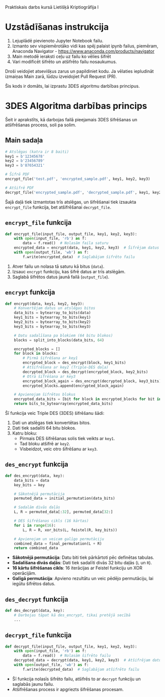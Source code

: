 Praktiskais darbs kursā Lietišķā Kriptiogrāfija I

# Uzstādīšanas instrukcija

1. Lejuplādē pievienoto Jupyter Notebook failu.
2. Izmanto sev vispiemērotāko vidi kas spēj palaist ipynb failus, piemēram, Anaconda Navigator - https://www.anaconda.com/products/navigator
3. Main metodē ieraksti ceļu uz failu ko vēlies šifrēt
4. Vari modificēt šifrēto un atšifrēto failu nosaukumus.

Droši veidojiet atsevišķus zarus un papildiniet kodu. Ja vēlaties iepludināt izmaiņas Main zarā, lūdzu izveidojiet Pull Request (PR). 

Šis kods ir domāts, lai izprastu 3DES algoritmu darbības principus.



# 3DES Algoritma darbības princips

Šeit ir aprakstīts, kā darbojas failā pieejamais 3DES šifrēšanas un atšifrēšanas process, soli pa solim.

## Main sadaļa

```python
# Atslēgas (katra ir 8 baiti)
key1 = b'12345678'
key2 = b'23456789'
key3 = b'87654321'

# Šifrē PDF
encrypt_file('test.pdf', 'encrypted_sample.pdf', key1, key2, key3)

# Atšifrē PDF
decrypt_file('encrypted_sample.pdf', 'decrypted_sample.pdf', key1, key2, key3)
```

Šajā daļā tiek izmantotas trīs atslēgas, un šifrēšanai tiek izsaukta `encrypt_file` funkcija, bet atšifrēšanai `decrypt_file`.

## `encrypt_file` funkcija

```python
def encrypt_file(input_file, output_file, key1, key2, key3):
    with open(input_file, 'rb') as f:
        data = f.read()  # Nolasām faila saturu
    encrypted_data = encrypt(data, key1, key2, key3)  # Šifrējam datus
    with open(output_file, 'wb') as f:
        f.write(encrypted_data)  # Saglabājam šifrēto failu
```

1. Atver failu un nolasa tā saturu kā bitus (`data`).
2. Izsauc `encrypt` funkciju, kas šifrē datus ar trīs atslēgām.
3. Saglabā šifrētos datus jaunā failā (`output_file`).

## `encrypt` funkcija

```python
def encrypt(data, key1, key2, key3):
    # Konvertējam datus un atslēgas bitos
    data_bits = bytearray_to_bits(data)
    key1_bits = bytearray_to_bits(key1)
    key2_bits = bytearray_to_bits(key2)
    key3_bits = bytearray_to_bits(key3)

    # Datu sadalīšana pa blokiem (64 bitu blokos)
    blocks = split_into_blocks(data_bits, 64)

    encrypted_blocks = []
    for block in blocks:
        # Pirmā šifrēšana ar key1
        encrypted_block = des_encrypt(block, key1_bits)
        # Atšifrēšana ar key2 (Triple-DES daļa)
        decrypted_block = des_decrypt(encrypted_block, key2_bits)
        # Otrā šifrēšana ar key3
        encrypted_block_again = des_encrypt(decrypted_block, key3_bits)
        encrypted_blocks.append(encrypted_block_again)

    # Apvienojam šifrētos blokus
    encrypted_data_bits = [bit for block in encrypted_blocks for bit in block]
    return bits_to_bytearray(encrypted_data_bits)
```

Šī funkcija veic Triple DES (3DES) šifrēšanu šādi:
1. Dati un atslēgas tiek konvertētas bitos.
2. Dati tiek sadalīti 64 bitu blokos.
3. Katru bloku:
   - Pirmais DES šifrēšanas solis tiek veikts ar `key1`.
   - Tad bloku atšifrē ar `key2`.
   - Visbeidzot, veic otro šifrēšanu ar `key3`.

## `des_encrypt` funkcija

```python
def des_encrypt(data, key):
    data_bits = data
    key_bits = key

    # Sākotnējā permutācija
    permuted_data = initial_permutation(data_bits)

    # Sadalām divās daļās
    L, R = permuted_data[:32], permuted_data[32:]

    # DES šifrēšanas cikls (16 kārtas)
    for i in range(16):
        L, R = R, xor_bits(L, feistel(R, key_bits))

    # Apvienojam un veicam galīgo permutāciju
    combined_data = final_permutation(L + R)
    return combined_data
```

- **Sākotnējā permutācija**: Datu biti tiek pārkārtoti pēc definētas tabulas.
- **Sadalīšana divās daļās**: Dati tiek sadalīti divās 32 bitu daļās (`L` un `R`).
- **16 kārtu šifrēšanas cikls**: 16 iterācijas ar Feistel funkciju un XOR operācijām.
- **Galīgā permutācija**: Apvieno rezultātu un veic pēdējo permutāciju, lai iegūtu šifrētos datus.

## `des_decrypt` funkcija

```python
def des_decrypt(data, key):
    # Darbojas tāpat kā des_encrypt, tikai pretējā secībā
    ...
```

## `decrypt_file` funkcija

```python
def decrypt_file(input_file, output_file, key1, key2, key3):
    with open(input_file, 'rb') as f:
        data = f.read()  # Nolasām šifrēto failu
    decrypted_data = decrypt(data, key1, key2, key3)  # Atšifrējam datus
    with open(output_file, 'wb') as f:
        f.write(decrypted_data)  # Saglabājam atšifrēto failu
```

- Šī funkcija nolasīs šifrēto failu, atšifrēs to ar `decrypt` funkciju un saglabās jaunu failu.
- Atšifrēšanas process ir apgriezts šifrēšanas procesam.

